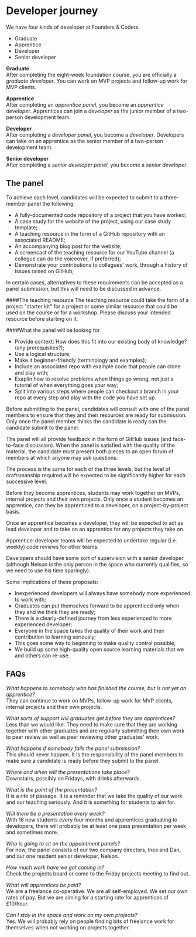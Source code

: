 # Developer journey

We have four kinds of developer at Founders & Coders. 

+ Graduate 
+ Apprentice 
+ Developer 
+ Senior developer

**Graduate**    
After completing the eight-week foundation course, you are officially a *graduate developer*. You can work on MVP projects and follow-up work for MVP clients. 

**Apprentice**    
After completing an *apprentice panel*, you become an *apprentice developer*. Apprentices can join a *developer* as the junior member of a two-person development team.

**Developer**    
After completing a *developer panel*, you become a *developer*. Developers can take on an apprentice as the senior member of a two-person development team.

**Senior developer**    
After completing a *senior developer panel*, you become a *senior developer*.

## The panel

To achieve each level, candidates will be expected to submit to a three-member panel the following:

+ A fully-documented code repository of a project that you have worked; 
+ A case study for the website of the project, using our case study template;
+ A teaching resource in the form of a GitHub repository with an associated README;
+ An accompanying blog post for the website; 
+ A screencast of the teaching resource for our YouTube channel (a collegue can do the voiceover, if preferred);
+ Demonstrate your contributions to collegues' work, through a history of issues raised on GitHub;

In certain cases, alternatives to these requirements can be accepted as a panel submission, but this will need to be discussed in advance.

####The teaching resource
The teaching resource could take the form of a project "starter kit" for a project or some similar resource that could be used on the course or for a workshop. Please discuss your intended resource before starting on it.

####What the panel will be looking for
+ Provide context: How does this fit into our existing body of knowledge? (any prerequisites?);
+ Use a logical structure;
+ Make it beginner-friendly (terminology and examples);
+ Include an associated repo with example code that people can clone and play with;
+ Exaplin how to resolve problems when things go wrong, not just a tutorial of when everything goes your way;
+ Split into various steps where people can checkout a branch in your repo at every step and play with the code you have set up.

Before submitting to the panel, candidates will consult with one of the panel members to ensure that they and their resources are ready for submission. Only once the panel member thinks the candidate is ready can the candidate submit to the panel.    

The panel will all provide feedback in the form of GitHub issues (and face-to-face discussion). When the panel is satisfied with the quality of the material, the candidate must present both pieces to an open forum of members at which anyone may ask questions.  

The process is the same for each of the three levels, but the level of craftsmanship required will be expected to be significantly higher for each successive level.   

Before they become apprentices, students may work together on MVPs, internal projects and their own projects. Only once a student becomes an apprentice, can they be apprenticed to a developer, on a project-by-project basis.   

Once an apprentice becomes a developer, they will be expected to act as lead developer and to take on an apprentice for any projects they take on.  

Apprentice-developer teams will be expected to undertake regular (i.e. weekly) code reviews for other teams.   

Developers should have some sort of supervision with a senior developer (although Nelson is the only person in the space who currently qualifies, so we need to use his time sparingly).

Some implications of these proposals: 

+ Inexperienced developers will always have somebody more experienced to work with; 
+ Graduates can put themselves forward to be apprenticed only when they and we think they are ready; 
+ There is a clearly-defined journey from less experienced to more experienced developer; 
+ Everyone in the space takes the quality of their work and their contribution to learning seriously; 
+ This goes some way to beginning to make quality control possible;  
+ We build up some high-quality open source learning materials that we and others can re-use.   

## FAQs  

*What happens to somebody who has finished the course, but is not yet an apprentice?*    
They can continue to work on MVPs, follow-up work for MVP clients, internal projects and their own projects.  

*What sorts of support will graduates get before they are apprentices?*     
 Less than we would like. They need to make sure that they are working together with other graduates and are regularly submitting their own work to peer review as well as peer reviewing other graduates' work.  

*What happens if somebody fails the panel submission?*    
This should never happen. It is the responsibility of the panel members to make sure a candidate is ready before they submit to the panel.  

*Where and when will the presentations take place?*     
Downstairs, possibly on Fridays, with drinks afterwards.  

*What is the point of the presentation?*    
It is a rite of passage. It is a reminder that we take the quality of our work and our teaching seriously. And it is something for students to aim for. 

*Will there be a presentation every week?*     
With 16 new students every four months and apprentices graduating to developers, there will probably be at least one pass presentation per week and sometimes more.  

*Who is going to sit on the appointment panels?*    
For now, the panel consists of our two company directors, Ines and Dan, and our one resident senior developer, Nelson.

*How much work have we got coming in?*    
Check the projects board or come to the Friday projects meeting to find out. 

*What will apprentices be paid?*    
We are a freelance co-operative. We are all self-employed. We set our own rates of pay. But we are aiming for a starting rate for apprentices of £10/hour.    

*Can I stay in the space and work on my own projects?*     
Yes. We will probably rely on people finding bits of freelance work for themselves when not working on projects together. 